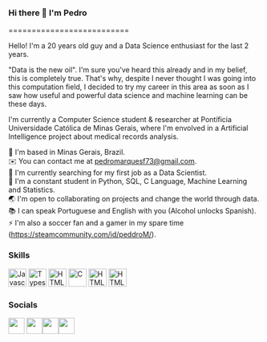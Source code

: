 ### Hi there 👋 I'm Pedro

==========================

Hello! I'm a 20 years old guy and a Data Science enthusiast for the last 2 years. 

"Data is the new oil". I'm sure you've heard this already and in my belief, this is completely true. That's why, despite I never thought I was going into this computation field, I decided to try my career in this area as soon as I saw how useful and powerful data science and machine learning can be these days. 

I'm currently a Computer Science student & researcher at Pontíficia Universidade Católica de Minas Gerais, where I'm envolved in a Artificial Intelligence project about medical records analysis.

🔺 I'm based in Minas Gerais, Brazil.<br />
✉️ You can contact me at pedromarquesf73@gmail.com.<br />
🚀 I'm currently searching for my first job as a Data Scientist.<br />
🧠 I'm a constant student in Python, SQL, C Language, Machine Learning and Statistics.<br />
🌏 I'm open to collaborating on projects and change the world through data.<br />
📚 I can speak Portuguese and English with you (Alcohol unlocks Spanish).<br />
⚡ I'm also a soccer fan and a gamer in my spare time (https://steamcommunity.com/id/peddroM/).<br />

### Skills

<p align="left">
<a target="_blank" rel="noreferrer"><img src="https://img.shields.io/badge/Python-FFD43B?style=for-the-badge&logo=python&logoColor=blue" height="36" alt="Javascript" /></a>
<a target="_blank" rel="noreferrer"><img src="https://img.shields.io/badge/MySQL-005C84?style=for-the-badge&logo=mysql&logoColor=white" height="36" alt="Typescript" /></a>
<a target="_blank" rel="noreferrer"><img src="https://img.shields.io/badge/MongoDB-4EA94B?style=for-the-badge&logo=mongodb&logoColor=white" height="36" alt="HTML5" /></a>
<a target="_blank" rel="noreferrer"><img src="https://img.shields.io/badge/Pandas-2C2D72?style=for-the-badge&logo=pandas&logoColor=white" height="36" alt="C" /></a>
<a target="_blank" rel="noreferrer"><img src="https://img.shields.io/badge/Linux-FCC624?style=for-the-badge&logo=linux&logoColor=black" height="36" alt="HTML5" /></a>
<a target="_blank" rel="noreferrer"><img src="https://img.shields.io/badge/C-00599C?style=for-the-badge&logo=c&logoColor=white" height="36" alt="HTML5" /></a>
</p>

### Socials

<p align="left"> 
  
<a href="https://www.instagram.com/p_marquesf/" target="_blank" rel="noreferrer"><img src="https://raw.githubusercontent.com/danielcranney/readme-generator/main/public/icons/socials/instagram.svg" width="32" height="32" /></a> <a href="https://www.github.com/pmarquesf" target="_blank" rel="noreferrer"><img src="https://raw.githubusercontent.com/danielcranney/readme-generator/main/public/icons/socials/github-dark.svg" width="32" height="32" /></a><a href="https://www.linkedin.com/in/lpedromarques/" target="_blank" rel="noreferrer"><img src="https://raw.githubusercontent.com/danielcranney/readme-generator/main/public/icons/socials/linkedin.svg" width="32" height="32" /></a><a href="https://www.youtube.com/channel/UCVH4rVmZbwO1SMHXIEoIhGQ" target="_blank" rel="noreferrer"><img src="https://raw.githubusercontent.com/danielcranney/readme-generator/main/public/icons/socials/youtube.svg" width="32" height="32" /></a></p>

